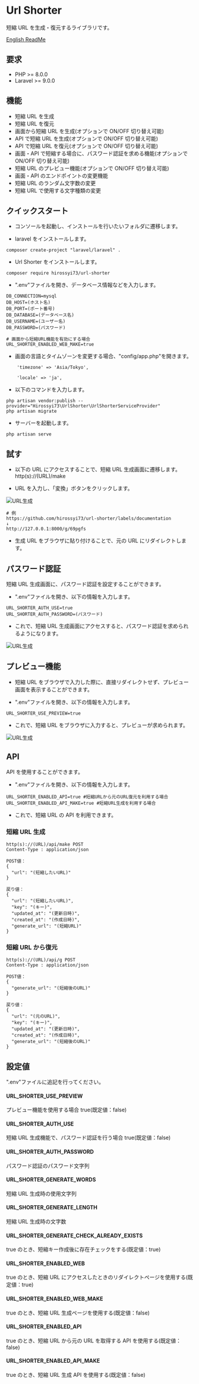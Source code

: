 # Url Shorter

短縮 URL を生成・復元するライブラリです。

[English ReadMe](../Readme.md)

## 要求

- PHP >= 8.0.0
- Laravel >= 9.0.0

## 機能

- 短縮 URL を生成
- 短縮 URL を復元
- 画面から短縮 URL を生成(オプションで ON/OFF 切り替え可能)
- API で短縮 URL を生成(オプションで ON/OFF 切り替え可能)
- API で短縮 URL を復元(オプションで ON/OFF 切り替え可能)
- 画面・API で短縮する場合に、パスワード認証を求める機能(オプションで ON/OFF 切り替え可能)
- 短縮 URL のプレビュー機能(オプションで ON/OFF 切り替え可能)
- 画面・API のエンドポイントの変更機能
- 短縮 URL のランダム文字数の変更
- 短縮 URL で使用する文字種類の変更

## クイックスタート

- コンソールを起動し、インストールを行いたいフォルダに遷移します。

- laravel をインストールします。

```
composer create-project "laravel/laravel" .
```

- Url Shorter をインストールします。

```
composer require hirossyi73/url-shorter
```

- ".env"ファイルを開き、データベース情報などを入力します。

```
DB_CONNECTION=mysql
DB_HOST=(ホスト名)
DB_PORT=(ポート番号)
DB_DATABASE=(データベース名)
DB_USERNAME=(ユーザー名)
DB_PASSWORD=(パスワード)

# 画面から短縮URL機能を有効にする場合
URL_SHORTER_ENABLED_WEB_MAKE=true
```

- 画面の言語とタイムゾーンを変更する場合、"config/app.php"を開きます。

```
    'timezone' => 'Asia/Tokyo',

    'locale' => 'ja',
```

- 以下のコマンドを入力します。

```
php artisan vendor:publish --provider="Hirossyi73\UrlShorter\UrlShorterServiceProvider"
php artisan migrate
```

- サーバーを起動します。

```
php artisan serve
```

## 試す

- 以下の URL にアクセスすることで、短縮 URL 生成画面に遷移します。  
  http(s)://(URL)/make

- URL を入力し、「変換」ボタンをクリックします。

![URL生成](img/screen1.gif)

```
# 例
https://github.com/hirossyi73/url-shorter/labels/documentation
↓
http://127.0.0.1:8000/g/69pgfs
```

- 生成 URL をブラウザに貼り付けることで、元の URL にリダイレクトします。

## パスワード認証

短縮 URL 生成画面に、パスワード認証を設定することができます。

- ".env"ファイルを開き、以下の情報を入力します。

```
URL_SHORTER_AUTH_USE=true
URL_SHORTER_AUTH_PASSWORD=(パスワード)
```

- これで、短縮 URL 生成画面にアクセスすると、パスワード認証を求められるようになります。

![URL生成](img/screen3.gif)

## プレビュー機能

- 短縮 URL をブラウザで入力した際に、直接リダイレクトせず、プレビュー画面を表示することができます。

- ".env"ファイルを開き、以下の情報を入力します。

```
URL_SHORTER_USE_PREVIEW=true
```

- これで、短縮 URL をブラウザに入力すると、プレビューが求められます。

![URL生成](img/screen2.gif)

## API

API を使用することができます。

- ".env"ファイルを開き、以下の情報を入力します。

```
URL_SHORTER_ENABLED_API=true #短縮URLから元のURL復元を利用する場合
URL_SHORTER_ENABLED_API_MAKE=true #短縮URL生成を利用する場合
```

- これで、短縮 URL の API を利用できます。

### 短縮 URL 生成

```
http(s)://(URL)/api/make POST
Content-Type : application/json

POST値：
{
  "url": "(短縮したいURL)"
}

戻り値：
{
  "url": "(短縮したいURL)",
  "key": "(キー)",
  "updated_at": "(更新日時)",
  "created_at": "(作成日時)",
  "generate_url": "(短縮URL)"
}
```

### 短縮 URL から復元

```
http(s)://(URL)/api/g POST
Content-Type : application/json

POST値：
{
  "generate_url": "(短縮後のURL)"
}

戻り値：
{
  "url": "(元のURL)",
  "key": "(キー)",
  "updated_at": "(更新日時)",
  "created_at": "(作成日時)",
  "generate_url": "(短縮後のURL)"
}
```

## 設定値

".env"ファイルに追記を行ってください。

#### URL_SHORTER_USE_PREVIEW

プレビュー機能を使用する場合 true(既定値：false)

#### URL_SHORTER_AUTH_USE

短縮 URL 生成機能で、パスワード認証を行う場合 true(既定値：false)

#### URL_SHORTER_AUTH_PASSWORD

パスワード認証のパスワード文字列

#### URL_SHORTER_GENERATE_WORDS

短縮 URL 生成時の使用文字列

#### URL_SHORTER_GENERATE_LENGTH

短縮 URL 生成時の文字数

#### URL_SHORTER_GENERATE_CHECK_ALREADY_EXISTS

true のとき、短縮キー作成後に存在チェックをする(既定値：true)

#### URL_SHORTER_ENABLED_WEB

true のとき、短縮 URL にアクセスしたときのリダイレクトページを使用する(既定値：true)

#### URL_SHORTER_ENABLED_WEB_MAKE

true のとき、短縮 URL 生成ページを使用する(既定値：false)

#### URL_SHORTER_ENABLED_API

true のとき、短縮 URL から元の URL を取得する API を使用する(既定値：false)

#### URL_SHORTER_ENABLED_API_MAKE

true のとき、短縮 URL 生成 API を使用する(既定値：false)
